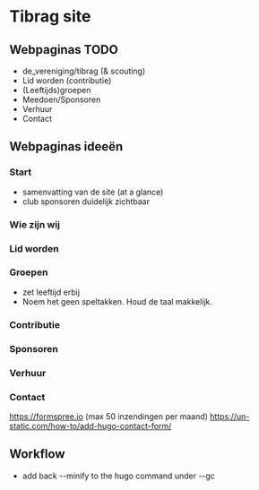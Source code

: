 # Tibrag site

## Webpaginas TODO

- de_vereniging/tibrag (& scouting)
- Lid worden (contributie)
- (Leeftijds)groepen
- Meedoen/Sponsoren
- Verhuur
- Contact

## Webpaginas ideeën

### Start

- samenvatting van de site (at a glance)
- club sponsoren duidelijk zichtbaar

### Wie zijn wij

### Lid worden

### Groepen

- zet leeftijd erbij
- Noem het geen speltakken. Houd de taal makkelijk.

### Contributie

### Sponsoren

### Verhuur

### Contact

<https://formspree.io> (max 50 inzendingen per maand)
<https://un-static.com/how-to/add-hugo-contact-form/>

## Workflow

- add back --minify to the hugo command under --gc
